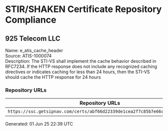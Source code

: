 # STIR/SHAKEN Certificate Repository Compliance

## 925 Telecom LLC

Name: e_atis_cache_header\
Source: ATIS-1000074\
Description: The STI-VS shall implement the cache behavior described in RFC7234. If the HTTP response does not include any recognized caching directives or indicates caching for less than 24 hours, then the STI-VS should cache the HTTP response for 24 hours
### Repository URLs

| Repository URLs | Not After |  Problems | Link |
|-----------------|-----------|-----------|------|
| `https://ssc.getsipnav.com/certs/abf66d22339de1cea2f7c85b7e66c4ab1206c5ad` | 20&#160;Dec&#160;25&#160;15:55&#160;UTC | true | [view](../../REPOS/12e0dad61410f7807cbba26b1330ac0e1ed9a6ee/README.md) |


Generated: 01 Jun 25 22:39 UTC
